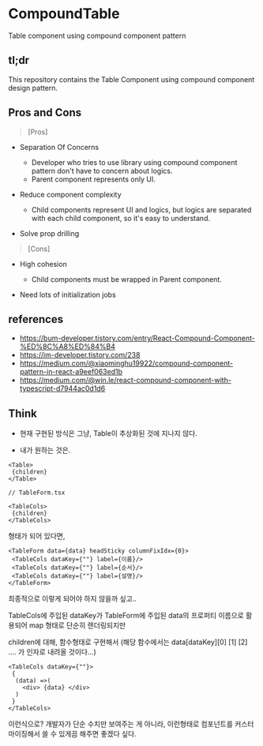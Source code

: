 # CompoundTable
Table component using compound component pattern

## tl;dr

This repository contains the Table Component using compound component design pattern.

## Pros and Cons

> [Pros]

* Separation Of Concerns
  * Developer who tries to use library using compound component pattern don't have to concern about logics.
  * Parent component represents only UI.

* Reduce component complexity
  * Child components represent UI and logics, but logics are separated with each child component, so it's easy to understand.
 
* Solve prop drilling

> [Cons]

* High cohesion
  * Child components must be wrapped in Parent component.

* Need lots of initialization jobs

## references

* https://bum-developer.tistory.com/entry/React-Compound-Component-%ED%8C%A8%ED%84%B4
* https://im-developer.tistory.com/238
* https://medium.com/@xiaominghu19922/compound-component-pattern-in-react-a9eef063ed1b
* https://medium.com/@win.le/react-compound-component-with-typescript-d7944ac0d1d6

## Think

* 현재 구현된 방식은 그냥, Table이 추상화된 것에 지나지 않다.

* 내가 원하는 것은.

```
<Table>
 {children}
</Table>

// TableForm.tsx
```

```
<TableCols>
 {children}
</TableCols>
```

형태가 되어 있다면,

```
<TableForm data={data} headSticky columnFixIdx={0}>
 <TableCols dataKey={""} label={이름}/>
 <TableCols dataKey={""} label={순서}/>
 <TableCols dataKey={""} label={설명}/>
</TableForm>
```

최종적으로 이렇게 되어야 하지 않을까 싶고..

TableCols에 주입된 dataKey가 TableForm에 주입된 data의 프로퍼티 이름으로 활용되어 map 형태로 단순히 렌더링되지만

children에 대해, 함수형태로 구현해서 (해당 함수에서는 data[dataKey][0] [1] [2] .... 가 인자로 내려올 것이다...)

```
<TableCols dataKey={""}>
 {
  (data) =>(
    <div> {data} </div>
  )
 }
</TableCols>
```

이런식으로? 개발자가 단순 수치만 보여주는 게 아니라, 이런형태로 컴포넌트를 커스터마이징해서 쓸 수 있게끔 해주면 좋겠다 싶다.
